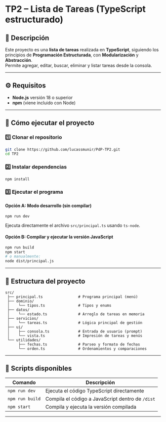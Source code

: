 # TP2 – Lista de Tareas (TypeScript estructurado)

## 📘 Descripción
Este proyecto es una **lista de tareas** realizada en **TypeScript**, siguiendo los principios de **Programación Estructurada**, con **Modularización** y **Abstracción**.  
Permite agregar, editar, buscar, eliminar y listar tareas desde la consola.

---

## ⚙️ Requisitos
- **Node.js** versión 18 o superior  
- **npm** (viene incluido con Node)
  
---

## 🚀 Cómo ejecutar el proyecto

### 1️⃣ Clonar el repositorio
```bash
git clone https://github.com/lucassmunir/PdP-TP2.git
cd TP2
```

### 2️⃣ Instalar dependencias
```bash
npm install
```

### 3️⃣ Ejecutar el programa

#### Opción A: Modo desarrollo (sin compilar)
```bash
npm run dev
```
Ejecuta directamente el archivo `src/principal.ts` usando `ts-node`.

#### Opción B: Compilar y ejecutar la versión JavaScript
```bash
npm run build
npm start
# o manualmente:
node dist/principal.js
```

---

## 📁 Estructura del proyecto
```
src/
 ├── principal.ts                # Programa principal (menú)
 ├── dominio/
 │    └── tipos.ts               # Tipos y enums
 ├── datos/
 │    └── estado.ts              # Arreglo de tareas en memoria
 ├── servicios/
 │    └── tareas.ts              # Lógica principal de gestión
 ├── ui/
 │    ├── consola.ts             # Entrada de usuario (prompt)
 │    └── vista.ts               # Impresión de tareas y menús
 └── utilidades/
      ├── fechas.ts              # Parseo y formato de fechas
      └── orden.ts               # Ordenamientos y comparaciones
```

---

## 🧠 Scripts disponibles
| Comando | Descripción |
|----------|--------------|
| `npm run dev` | Ejecuta el código TypeScript directamente |
| `npm run build` | Compila el código a JavaScript dentro de `/dist` |
| `npm start` | Compila y ejecuta la versión compilada |

---

